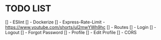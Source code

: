 # TODO LIST

[] - ESlint
[] - Dockerize
[] - Express-Rate-Limit
      - https://www.youtube.com/shorts/uI2mwYWh9hc
[] - Routes
      [] - Login
      [] - Logout
      [] - Forgot Password
      [] - Profile
      [] - Edit Profile
[] - CORS